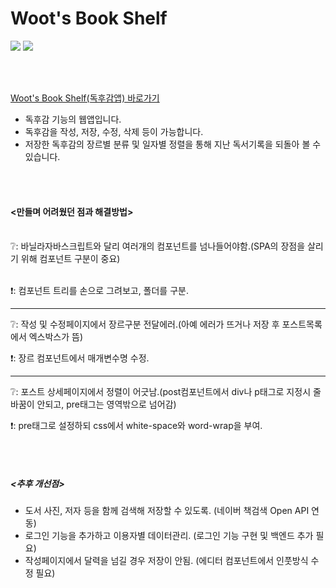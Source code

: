 # Woot's Book Shelf
<img src="https://img.shields.io/badge/React-61DAFB?style=flat&logo=React&logoColor=white"/> <img src="https://img.shields.io/badge/JavaScript-F7DF1E?style=flat&logo=JavaScript&logoColor=white"/>

<br/><br/>

[Woot's Book Shelf(독후감앱) 바로가기](https://woot9009.github.io/bookshelf/)

- 독후감 기능의 웹앱입니다.
- 독후감을 작성, 저장, 수정, 삭제 등이 가능합니다.
- 저장한 독후감의 장르별 분류 및 일자별 정렬을 통해 지난 독서기록을 되돌아 볼 수 있습니다.

<br/><br/>

#### <만들며 어려웠던 점과 해결방법>
<br/>
❔: 바닐라자바스크립트와 달리 여러개의 컴포넌트를 넘나들어야함.(SPA의 장점을 살리기 위해 컴포넌트 구분이 중요)
<br/><br/>

❗: 컴포넌트 트리를 손으로 그려보고, 폴더를 구분.
___

❔: 작성 및 수정페이지에서 장르구분 전달에러.(아예 에러가 뜨거나 저장 후 포스트목록에서 엑스박스가 뜸)

❗: 장르 컴포넌트에서 매개변수명 수정.

___

❔: 포스트 상세페이지에서 정렬이 어긋남.(post컴포넌트에서 div나 p태그로 지정시 줄바꿈이 안되고, pre태그는 영역밖으로 넘어감)

❗: pre태그로 설정하되 css에서 white-space와 word-wrap을 부여.

<br/><br/>

##### <추후 개선점>
- 도서 사진, 저자 등을 함께 검색해 저장할 수 있도록. (네이버 책검색 Open API 연동)
- 로그인 기능을 추가하고 이용자별 데이터관리. (로그인 기능 구현 및 백엔드 추가 필요)
- 작성페이지에서 달력을 넘길 경우 저장이 안됨. (에디터 컴포넌트에서 인풋방식 수정 필요)

